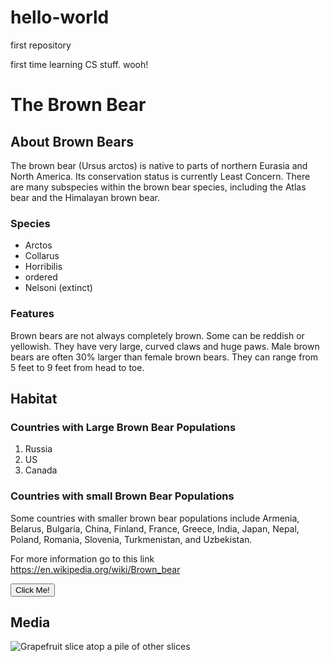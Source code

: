# hello-world
first repository

first time learning CS stuff. wooh!

<!DOCTYPE html>
<html>
  <head>
    <title>Brown Bear</title>
    <meta name="author" content="Lucas Occhino">
  </head>
  <body>
    <h1> The Brown Bear </h1>
    <h2> About Brown Bears </h2>
    <p>The brown bear (Ursus arctos) is native to parts of northern Eurasia and North America. Its conservation status is currently Least Concern. There are many subspecies within the brown bear species, including the Atlas bear and the Himalayan brown bear.</p>
    <h3> Species </h3>
    <ul> 
      <li> Arctos </li>
      <li> Collarus </li>
      <li> Horribilis </li>
      <li> ordered </li>
      <li> Nelsoni (extinct) </li>
    </ul>
     <h3> Features </h3>
    <p>Brown bears are not always completely brown. Some can be reddish or yellowish. They have very large, curved claws and huge paws. Male brown bears are often 30% larger than female brown bears. They can range from 5 feet to 9 feet from head to toe.</p>
    <h2>Habitat</h2>
    <h3>Countries with Large Brown Bear Populations</h3>
    <ol> 
      <li> Russia </li>
      <li> US </li>
      <li> Canada </li>
    </ol>
    <h3>Countries with small Brown Bear Populations</h3>
      <p>Some countries with smaller brown bear populations include Armenia, Belarus, Bulgaria, China, Finland, France, Greece, India, Japan, Nepal, Poland, Romania, Slovenia, Turkmenistan, and Uzbekistan.</p>
    <p>For more information go to this link <a href=”link”> https://en.wikipedia.org/wiki/Brown_bear </a> </p>
      <button type="button">Click Me!</button> 
    <h2>Media</h2>
    <img class="fit-picture"
     src="https://www.nps.gov/lacl/learn/nature/images/Image-w-cred-cap_-1200w-_-Brown-Bear-page_-brown-bear-in-fog_2.jpg?maxwidth=1200&maxheight=1200&autorotate=false"
     alt="Grapefruit slice atop a pile of other slices" /> 
  </body>
  </html> 
  
    
